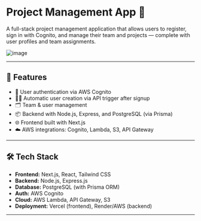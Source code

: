 # Project Management App 🧩

A full-stack project management application that allows users to register, sign in with Cognito, and manage their team and projects — complete with user profiles and team assignments.

![image](https://github.com/user-attachments/assets/f2fd76f6-0461-4862-8851-0e62217b9223)


---

## 🚀 Features

- 🔐 User authentication via AWS Cognito
- 🧑‍💼 Automatic user creation via API trigger after signup
- 🗂️ Team & user management
- 📦 Backend with Node.js, Express, and PostgreSQL (via Prisma)
- 🌐 Frontend built with Next.js
- ☁️ AWS integrations: Cognito, Lambda, S3, API Gateway

---

## 🛠️ Tech Stack

- **Frontend:** Next.js, React, Tailwind CSS
- **Backend:** Node.js, Express.js
- **Database:** PostgreSQL (with Prisma ORM)
- **Auth:** AWS Cognito
- **Cloud:** AWS Lambda, API Gateway, S3
- **Deployment:** Vercel (frontend), Render/AWS (backend)

---


